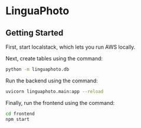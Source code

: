 # LinguaPhoto

## Getting Started

First, start localstack, which lets you run AWS locally.

Next, create tables using the command:

```bash
python -m linguaphoto.db
```

Run the backend using the command:

```bash
uvicorn linguaphoto.main:app --reload
```

Finally, run the frontend using the command:

```bash
cd frontend
npm start
```
